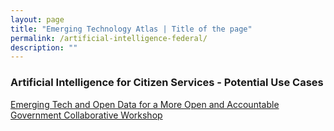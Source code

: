 ```yaml
---
layout: page
title: "Emerging Technology Atlas | Title of the page"
permalink: /artificial-intelligence-federal/
description: ""
---
```


### Artificial Intelligence for Citizen Services - Potential Use Cases

<p><a href="https://github.com/emerging-technology-atlas/pages/workshop.md">Emerging Tech and Open Data for a More Open and Accountable Government Collaborative Workshop</a></p>
